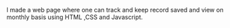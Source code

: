 I made a web page where one can track and keep record saved and view on monthly basis using HTML ,CSS and Javascript.
